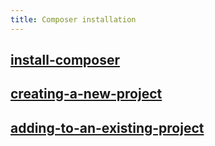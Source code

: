 ```yaml
---
title: Composer installation
---
```

## [install-composer](install-composer)
## [creating-a-new-project](creating-a-new-project)
## [adding-to-an-existing-project](adding-to-an-existing-project)
